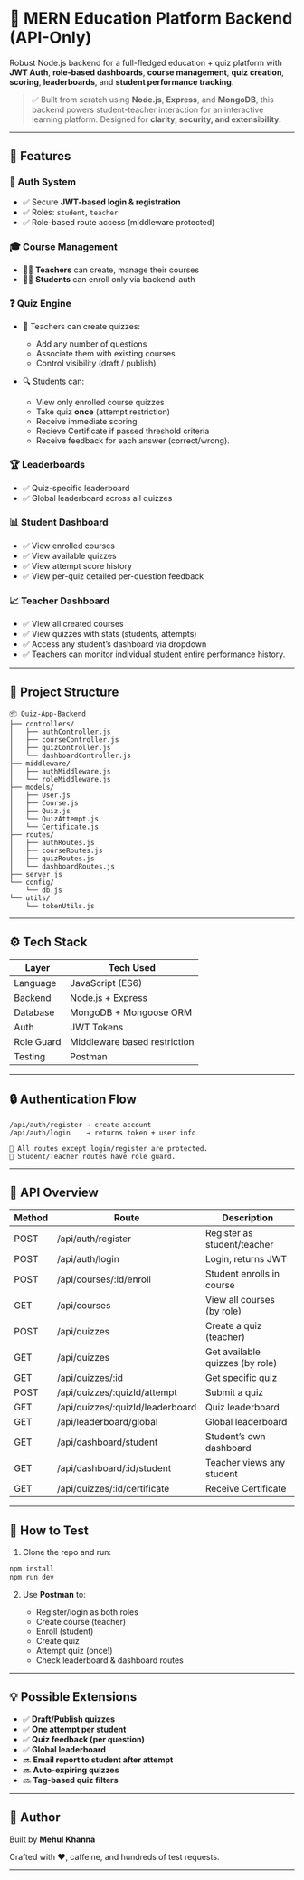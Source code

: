 # 🧠 MERN Education Platform Backend (API-Only)

Robust Node.js backend for a full-fledged education + quiz platform with **JWT Auth**, **role-based dashboards**, **course management**, **quiz creation**, **scoring**, **leaderboards**, and **student performance tracking**.

> ✅ Built from scratch using **Node.js**, **Express**, and **MongoDB**, this backend powers student-teacher interaction for an interactive learning platform. Designed for **clarity, security, and extensibility.**

---

## 🚀 Features

### 🔐 Auth System

* ✅ Secure **JWT-based login & registration**
* ✅ Roles: `student`, `teacher`
* ✅ Role-based route access (middleware protected)

### 🎓 Course Management

* 👨‍🏫 **Teachers** can create, manage their courses
* 👩‍🎓 **Students** can enroll only via backend-auth

### ❓ Quiz Engine

* 📝 Teachers can create quizzes:

  * Add any number of questions
  * Associate them with existing courses
  * Control visibility (draft / publish)
* 🔍 Students can:

  * View only enrolled course quizzes
  * Take quiz **once** (attempt restriction)
  * Receive immediate scoring
  * Recieve Certificate if passed threshold criteria
  * Receive feedback for each answer (correct/wrong).

### 🏆 Leaderboards

* ✅ Quiz-specific leaderboard
* ✅ Global leaderboard across all quizzes

### 📊 Student Dashboard

* ✅ View enrolled courses
* ✅ View available quizzes
* ✅ View attempt score history
* ✅ View per-quiz detailed per-question feedback

### 📈 Teacher Dashboard

* ✅ View all created courses
* ✅ View quizzes with stats (students, attempts)
* ✅ Access any student’s dashboard via dropdown
* ✅ Teachers can monitor individual student entire performance history.

---

## 📁 Project Structure

```
📦 Quiz-App-Backend
├── controllers/
│   ├── authController.js
│   ├── courseController.js
│   ├── quizController.js
│   └── dashboardController.js
├── middleware/
│   ├── authMiddleware.js
│   └── roleMiddleware.js
├── models/
│   ├── User.js
│   ├── Course.js
│   ├── Quiz.js
│   └── QuizAttempt.js
│   └── Certificate.js
├── routes/
│   ├── authRoutes.js
│   ├── courseRoutes.js
│   ├── quizRoutes.js
│   └── dashboardRoutes.js
├── server.js
└── config/
    └── db.js
└── utils/
    └── tokenUtils.js
```

---

## ⚙️ Tech Stack

| Layer      | Tech Used                    |
| ---------- | ---------------------------- |
| Language   | JavaScript (ES6)             |
| Backend    | Node.js + Express            |
| Database   | MongoDB + Mongoose ORM       |
| Auth       | JWT Tokens                   |
| Role Guard | Middleware based restriction |
| Testing    | Postman                      |

---

## 🔒 Authentication Flow

```
/api/auth/register → create account
/api/auth/login    → returns token + user info

🔐 All routes except login/register are protected.
🔐 Student/Teacher routes have role guard.
```

---

## 🔄 API Overview

| Method | Route                             | Description                     |
| ------ | --------------------------------- | ------------------------------- |
| POST   | /api/auth/register                | Register as student/teacher     |
| POST   | /api/auth/login                   | Login, returns JWT              |
| POST   | /api/courses/\:id/enroll          | Student enrolls in course       |
| GET    | /api/courses                      | View all courses (by role)      |
| POST   | /api/quizzes                      | Create a quiz (teacher)         |
| GET    | /api/quizzes                      | Get available quizzes (by role) |
| GET    | /api/quizzes/\:id                 | Get specific quiz               |
| POST   | /api/quizzes/\:quizId/attempt     | Submit a quiz                   |
| GET    | /api/quizzes/\:quizId/leaderboard | Quiz leaderboard                |
| GET    | /api/leaderboard/global           | Global leaderboard              |
| GET    | /api/dashboard/student            | Student’s own dashboard         |
| GET    | /api/dashboard/\:id/student       | Teacher views any student       |
| GET    |  /api/quizzes/:id/certificate     | Receive Certificate             |

---

## 🧪 How to Test

1. Clone the repo and run:

```bash
npm install
npm run dev
```

2. Use **Postman** to:

   * Register/login as both roles
   * Create course (teacher)
   * Enroll (student)
   * Create quiz
   * Attempt quiz (once!)
   * Check leaderboard & dashboard routes

---

## 💡 Possible Extensions

* ✅ **Draft/Publish quizzes**
* ✅ **One attempt per student**
* ✅ **Quiz feedback (per question)**
* ✅ **Global leaderboard**
* 🔜 **Email report to student after attempt**
* 🔜 **Auto-expiring quizzes**
* 🔜 **Tag-based quiz filters**

---

## 👥  Author

Built by **Mehul Khanna**

Crafted with ❤️, caffeine, and hundreds of test requests.

---



